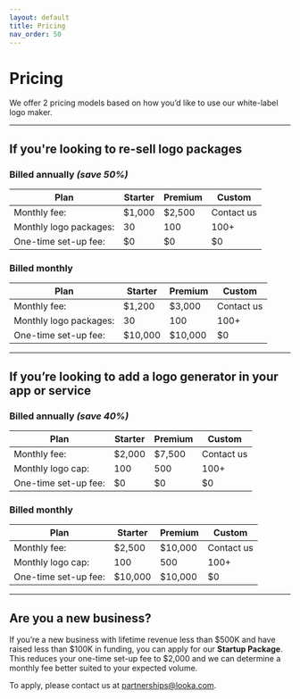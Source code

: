 ```yaml
---
layout: default
title: Pricing
nav_order: 50
---
```


# Pricing

We offer 2 pricing models based on how you’d like to use our white-label logo maker.

---

<div class="code-example" markdown="1">

## If you're looking to re-sell logo packages 

### Billed annually *(save 50%)*

| **Plan**              | **Starter** | **Premium**    | **Custom**     |
|-----------------------|-------------|----------------|----------------|
| Monthly fee:          | $1,000      | $2,500         | Contact us     |
| Monthly logo packages:| 30          | 100            | 100+           |
| One-time set-up fee:  | $0          | $0             | $0             |


### Billed monthly

| **Plan**              | **Starter** | **Premium**    | **Custom**     |
|-----------------------|-------------|----------------|----------------|
| Monthly fee:          | $1,200      | $3,000         | Contact us     |
| Monthly logo packages:| 30          | 100            | 100+           |
| One-time set-up fee:  | $10,000     | $10,000        | $0             |

</div>

---

<div class="code-example" markdown="1">

## If you’re looking to add a logo generator in your app or service

### Billed annually *(save 40%)*

| **Plan**             | **Starter** | **Premium**    | **Custom**     |
|----------------------|-------------|----------------|----------------|
| Monthly fee:         | $2,000      | $7,500         | Contact us     |
| Monthly logo cap:    | 100         | 500            | 100+           |
| One-time set-up fee: | $0          | $0             | $0             |


### Billed monthly

| **Plan**             | **Starter** | **Premium**    | **Custom**     |
|----------------------|-------------|----------------|----------------|
| Monthly fee:         | $2,500      | $10,000        | Contact us     |
| Monthly logo cap:    | 100         | 500            | 100+           |
| One-time set-up fee: | $10,000     | $10,000        | $0             |

</div>

---

## Are you a new business?

If you’re a new business with lifetime revenue less than $500K and have raised less than $100K in funding, you can apply for our **Startup Package**. This reduces your one-time set-up fee to $2,000 and we can determine a monthly fee better suited to your expected volume.

To apply, please contact us at <partnerships@looka.com>.